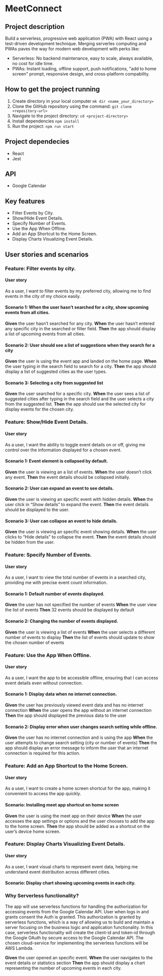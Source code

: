# MeetConnect

## Project description

Build a serverless, progressive web application (PWA) with React using a test-driven development technique.
Merging serverles computing and PWAs paves the way for modern web development with perks like:

-   Serverless: No backend maintenance, easy to scale, always available, no cost for idle time.
-   PWAs: Instant loading, offline support, push notifications, "add to home screen" prompt, responsive design, and cross-platform compability.

## How to get the project running

1. Create directory in your local computer
   `mk dir <name_your_directory>`
2. Clone the GitHub repository using the command:
   `git clone <repository-url>`
3. Navigate to the project directory:
   `cd <project-directory>`
4. Install dependencies
   `npm install`
5. Run the project:
   `npm run start`

## Project dependecies

-   React
-   Jest

## API

-   Google Calendar

## Key features

-   Filter Events by City.
-   Show/Hide Event Details.
-   Specify Number of Events.
-   Use the App When Offline.
-   Add an App Shortcut to the Home Screen.
-   Display Charts Visualizing Event Details.

## User stories and scenarios

### Feature: Filter events by city.

#### User story

As a user, I want to filter events by my preferred city, allowing me to find events in the city of my choice easily.

#### Scenario 1: When the user hasn’t searched for a city, show upcoming events from all cities.

**Given** the user hasn’t searched for any city.
**When** the user hasn’t entered any specific city in the searched or filter field.
**Then** the app should display a list of upcoming events from all cities.

#### Scenario 2: User should see a list of suggestions when they search for a city

**Given** the user is using the event app and landed on the home page.
**When** the user typing in the search field to search for a city.
**Then** the app should display a list of suggested cities as the user types.

#### Scenario 3: Selecting a city from suggested list

**Given** the user searched for a specific city.
**When** the user sees a list of suggested cities after typing in the search field and the user selects a city from the suggested list.
**Then** the app should use the selected city for display events for the chosen city.

### Feature: Show/Hide Event Details.

#### User story

As a user, I want the ability to toggle event details on or off, giving me control over the information displayed for a chosen event.

#### Scenario 1: Event element is collapsed by default.

**Given** the user is viewing an a list of events.
**When** the user doesn’t click any event.
**Then** the event details should be collapsed initially.

#### Scenario 2: User can expand an event to see details.

**Given** the user is viewing an specific event with hidden details.
**When** the user click in “Show details” to expand the event.
**Then** the event details should be displayed to the user.

#### Scenario 3: User can collapse an event to hide details.

**Given** the user is viewing an specific event showing details.
**When** the user clicks to “Hide details” to collapse the event.
**Then** the event details should be hidden from the user.

### Feature: Specify Number of Events.

#### User story

As a user, I want to view the total number of events in a searched city, providing me with precise event count information.

#### Scenario 1: Default number of events displayed.

**Given** the user has not specified the number of events
**When** the user view the list of events
**Then** 32 events should be displayed by default

#### Scenario 2: Changing the number of events displayed.

**Given** the user is viewing a list of events
**When** the user selects a different number of events to display
**Then** the list of events should update to show the chosen number of events

### Feature: Use the App When Offline.

#### User story

As a user, I want the app to be accessible offline, ensuring that I can access event details even without connection.

#### Scenario 1: Display data when no internet connection.

**Given** the user has previously viewed event data and has no internet connection
**When** the user opens the app without an internet connection
**Then** the app should displayed the previous data to the user

#### Scenario 2: Display error when user changes search setting while offline.

**Given** the user has no internet connection and is using the app
**When** the user attempts to change search setting (city or number of events)
**Then** the app should display an error message to inform the user that an internet connection is required for this action.

### Feature: Add an App Shortcut to the Home Screen.

#### User story

As a user, I want to create a home screen shortcut for the app, making it convenient to access the app quickly.

#### Scenario: Installing meet app shortcut on home screen

**Given** the user is using the meet app on their device
**When** the user accesses the app settings or options and the user chooses to add the app to the home screen.
**Then** the app should be added as a shortcut on the user’s device home screen.

### Feature: Display Charts Visualizing Event Details.

#### User story

As a user, I want visual charts to represent event data, helping me understand event distribution across different cities.

#### Scenario: Display chart showing upcoming events in each city.

### Why Serverless functionality?

The app will use serverless functions for handling the authorization for accessing events from the Google Calendar API. User when logs in and grants consent the Auth is granted. This authorization is granted by serverless functions, which is a way of allowing us to build and maintain a server focusing on the business logic and application functionality. 
In this case, serverless functionality will create the client-id and token-id through the Google OAuth by secure access to the Google Calendar API. The chosen cloud-service for implementing the serverless functions will be AWS Lambda.


**Given** the user opened an specific event.
**When** the user navigates to the event details or statistics section
**Then** the app should display a chart representing the number of upcoming events in each city.

